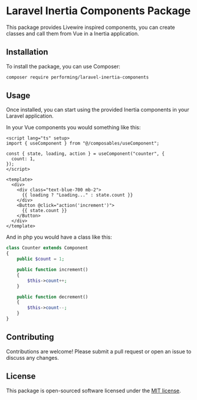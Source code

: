 # Laravel Inertia Components Package

This package provides Livewire inspired components, you can create classes and call them from Vue in a Inertia application.

## Installation

To install the package, you can use Composer:

```bash
composer require performing/laravel-inertia-components
```

## Usage

Once installed, you can start using the provided Inertia components in your Laravel application.

In your Vue components you would something like this:
```vue
<script lang="ts" setup>
import { useComponent } from "@/composables/useComponent";

const { state, loading, action } = useComponent("counter", {
  count: 1,
});
</script>

<template>
  <div>
    <div class="text-blue-700 mb-2">
      {{ loading ? "Loading..." : state.count }}
    </div>
    <Button @click="action('increment')">
      {{ state.count }}
    </Button>
  </div>
</template>
```

And in php you would have a class like this:
```php
class Counter extends Component
{
    public $count = 1;

    public function increment()
    {
        $this->count++;
    }

    public function decrement()
    {
        $this->count--;
    }
}
```

## Contributing

Contributions are welcome! Please submit a pull request or open an issue to discuss any changes.

## License

This package is open-sourced software licensed under the [MIT license](LICENSE).
